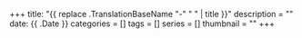 +++
title: "{{ replace .TranslationBaseName "-" " " | title }}"
description = ""
date: {{ .Date }}
categories = []
tags = []
series = []
thumbnail = ""
+++